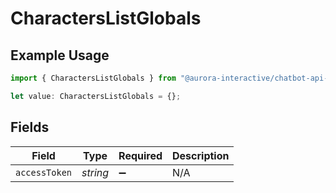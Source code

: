 # CharactersListGlobals

## Example Usage

```typescript
import { CharactersListGlobals } from "@aurora-interactive/chatbot-api-sdk/models/operations";

let value: CharactersListGlobals = {};
```

## Fields

| Field              | Type               | Required           | Description        |
| ------------------ | ------------------ | ------------------ | ------------------ |
| `accessToken`      | *string*           | :heavy_minus_sign: | N/A                |